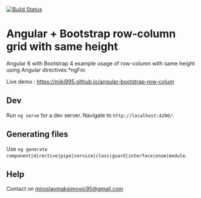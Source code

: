 [![Build Status](https://travis-ci.org/miki995/angular-bootstrap-row-colum.svg?branch=travis)](https://travis-ci.org/miki995/angular-bootstrap-row-colum)
# Angular + Bootstrap row-column grid with same height

Angular 6 with Bootstrap 4 example usage of row-column with same height using Angular directives *ngFor.

Live demo : https://miki995.github.io/angular-bootstrap-row-colum

## Dev

Run `ng serve` for a dev server. Navigate to `http://localhost:4200/`. 

## Generating files

Use `ng generate component|directive|pipe|service|class|guard|interface|enum|module`.

## Help

Contact on miroslavmaksimovic95@gmail.com
